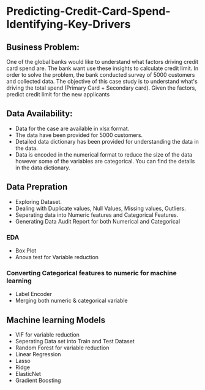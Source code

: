 # Predicting-Credit-Card-Spend-Identifying-Key-Drivers
## Business Problem:
One of the global banks would like to understand what factors driving credit card spend are. The bank want use these insights to calculate credit limit. In order to solve the problem, the bank conducted survey of 5000 customers and collected data.
The objective of this case study is to understand what's driving the total spend (Primary Card + Secondary card). Given the factors, predict credit limit for the new applicants


## Data Availability:
* Data for the case are available in xlsx format.
* The data have been provided for 5000 customers.
* Detailed data dictionary has been provided for understanding the data in the data.
* Data is encoded in the numerical format to reduce the size of the data however some of the variables are categorical. You can find the details in the data dictionary.

## Data Prepration
* Exploring Dataset.
* Dealing with Duplicate values, Null Values, Missing values, Outliers.
* Seperating data into Numeric features and Categorical Features.
* Generating Data Audit Report for both Numerical and Categorical 

### EDA
* Box Plot
* Anova test for Variable reduction

### Converting Categorical features to numeric for machine learning
* Label Encoder
* Merging both numeric & categorical variable

## Machine learning Models
* VIF for variable reduction
* Seperating Data set into Train and Test Dataset
* Random Forest for variable reduction
*  Linear Regression
*  Lasso
*  Ridge
* ElasticNet
* Gradient Boosting
